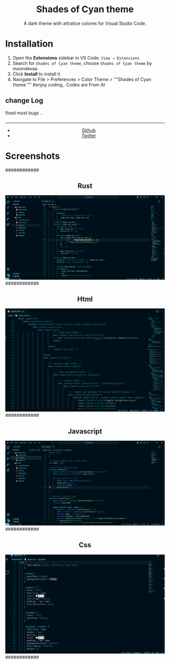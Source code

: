 <div align="center">

# Shades of Cyan theme

A dark theme with attratice colores for Visual Studio Code.
</div>

# Installation

1. Open the **Extensions** sidebar in VS Code. `View → Extensions`
2. Search for `Shades of Cyan theme`, choose `Shades of Cyan theme` by moondevaa
3. Click **Install** to install it
4. Navigate to File > Preferences > Color Theme > ""Shades of Cyan theme`""
#enjoy coding,.
Codes are From AI
## change Log
fixed most bugs ..
###
  <div align="center">
    <hr />
    <ul>
    <li> <a href="https://github.com/AaBbdev29">Github</a> </li>
    <li> <a href="https://twitter.com/imaginative_dev">Twitter</a></li>
    </ul>
  </div>

# Screenshots

############
<div align="center">
    <h2>Rust</h2>
    <img src="https://github.com/AaBbdev29/Shades-of-Cyan-Theme/blob/main/%20screenshots/rust.png?raw=true" alt="Rust"/>
</div>
############
<div align="center">
    <h2>Html</h2>
    <img src="https://github.com/AaBbdev29/Shades-of-Cyan-Theme/blob/main/%20screenshots/html.png?raw=true" alt="Html"/>
</div>
############
<div align="center">
    <h2>Javascript</h2>
    <img src="https://github.com/AaBbdev29/Shades-of-Cyan-Theme/blob/main/%20screenshots/js.png?raw=true" alt="js"/>
</div>
############
<div align="center">
    <h2>Css</h2>
    <img src="https://github.com/AaBbdev29/Shades-of-Cyan-Theme/blob/main/%20screenshots/css.png?raw=true" alt="css"/>
</div>
############

